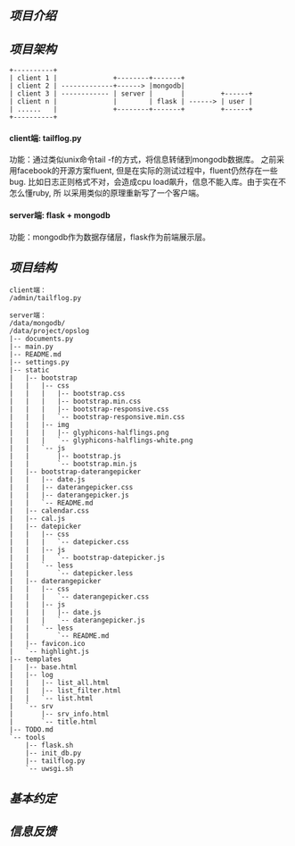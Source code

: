 ## _项目介绍_

## _项目架构_

    +----------+
    | client 1 |              +--------+-------+
    | client 2 | -------------+------> |mongodb|
    | client 3 | ------------ | server |       |         +------+
    | client n |              |        | flask | ------> | user |
    | ......   |              +--------+-------+         +------+
    +----------+

#### client端: tailflog.py
功能：通过类似unix命令tail -f的方式，将信息转储到mongodb数据库。
之前采用facebook的开源方案fluent, 但是在实际的测试过程中，fluent仍然存在一些bug.
比如日志正则格式不对，会造成cpu load飙升，信息不能入库。由于实在不怎么懂ruby, 所
以采用类似的原理重新写了一个客户端。

#### server端: flask + mongodb
功能：mongodb作为数据存储层，flask作为前端展示层。

## _项目结构_

    client端：
    /admin/tailflog.py 

    server端：
    /data/mongodb/
    /data/project/opslog
    |-- documents.py
    |-- main.py
    |-- README.md
    |-- settings.py
    |-- static
    |   |-- bootstrap
    |   |   |-- css
    |   |   |   |-- bootstrap.css
    |   |   |   |-- bootstrap.min.css
    |   |   |   |-- bootstrap-responsive.css
    |   |   |   `-- bootstrap-responsive.min.css
    |   |   |-- img
    |   |   |   |-- glyphicons-halflings.png
    |   |   |   `-- glyphicons-halflings-white.png
    |   |   `-- js
    |   |       |-- bootstrap.js
    |   |       `-- bootstrap.min.js
    |   |-- bootstrap-daterangepicker
    |   |   |-- date.js
    |   |   |-- daterangepicker.css
    |   |   |-- daterangepicker.js
    |   |   `-- README.md
    |   |-- calendar.css
    |   |-- cal.js
    |   |-- datepicker
    |   |   |-- css
    |   |   |   `-- datepicker.css
    |   |   |-- js
    |   |   |   `-- bootstrap-datepicker.js
    |   |   `-- less
    |   |       `-- datepicker.less
    |   |-- daterangepicker
    |   |   |-- css
    |   |   |   `-- daterangepicker.css
    |   |   |-- js
    |   |   |   |-- date.js
    |   |   |   `-- daterangepicker.js
    |   |   `-- less
    |   |       `-- README.md
    |   |-- favicon.ico
    |   `-- highlight.js
    |-- templates
    |   |-- base.html
    |   |-- log
    |   |   |-- list_all.html
    |   |   |-- list_filter.html
    |   |   `-- list.html
    |   `-- srv
    |       |-- srv_info.html
    |       `-- title.html
    |-- TODO.md
    `-- tools
        |-- flask.sh
        |-- init_db.py
        |-- tailflog.py
        `-- uwsgi.sh

## _基本约定_

## _信息反馈_
